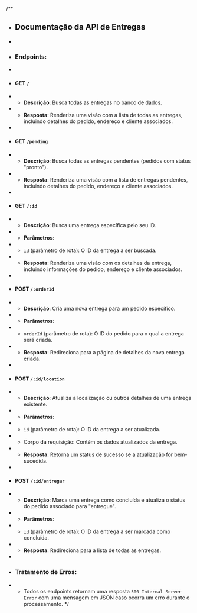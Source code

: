 /**
 * ## Documentação da API de Entregas
 *
 * ### Endpoints:
 *
 * #### GET `/`
 * - **Descrição**: Busca todas as entregas no banco de dados.
 * - **Resposta**: Renderiza uma visão com a lista de todas as entregas, incluindo detalhes do pedido, endereço e cliente associados.
 *
 * #### GET `/pending`
 * - **Descrição**: Busca todas as entregas pendentes (pedidos com status "pronto").
 * - **Resposta**: Renderiza uma visão com a lista de entregas pendentes, incluindo detalhes do pedido, endereço e cliente associados.
 *
 * #### GET `/:id`
 * - **Descrição**: Busca uma entrega específica pelo seu ID.
 * - **Parâmetros**:
 *   - `id` (parâmetro de rota): O ID da entrega a ser buscada.
 * - **Resposta**: Renderiza uma visão com os detalhes da entrega, incluindo informações do pedido, endereço e cliente associados.
 *
 * #### POST `/:orderId`
 * - **Descrição**: Cria uma nova entrega para um pedido específico.
 * - **Parâmetros**:
 *   - `orderId` (parâmetro de rota): O ID do pedido para o qual a entrega será criada.
 * - **Resposta**: Redireciona para a página de detalhes da nova entrega criada.
 *
 * #### POST `/:id/location`
 * - **Descrição**: Atualiza a localização ou outros detalhes de uma entrega existente.
 * - **Parâmetros**:
 *   - `id` (parâmetro de rota): O ID da entrega a ser atualizada.
 *   - Corpo da requisição: Contém os dados atualizados da entrega.
 * - **Resposta**: Retorna um status de sucesso se a atualização for bem-sucedida.
 *
 * #### POST `/:id/entregar`
 * - **Descrição**: Marca uma entrega como concluída e atualiza o status do pedido associado para "entregue".
 * - **Parâmetros**:
 *   - `id` (parâmetro de rota): O ID da entrega a ser marcada como concluída.
 * - **Resposta**: Redireciona para a lista de todas as entregas.
 *
 * ### Tratamento de Erros:
 * - Todos os endpoints retornam uma resposta `500 Internal Server Error` com uma mensagem em JSON caso ocorra um erro durante o processamento.
 */